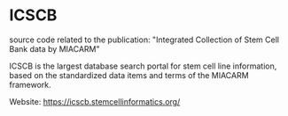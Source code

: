 # ICSCB

source code related to the publication: "Integrated Collection of Stem Cell Bank data by MIACARM" 

ICSCB is the largest database search portal for stem cell line information, based on the standardized data items and terms of the MIACARM framework.

Website: https://icscb.stemcellinformatics.org/

